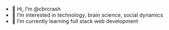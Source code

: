 - 👋 Hi, I’m @cbrcrash
- 👀 I’m interested in technology, brain science, social dynamics
- 🌱 I’m currently learning full stack web development
<!--- 
- 💞️ I’m looking to collaborate on 
- 📫 How to reach me ...


cbrcrash/cbrcrash is a ✨ special ✨ repository because its `README.md` (this file) appears on your GitHub profile.
You can click the Preview link to take a look at your changes.
--->
